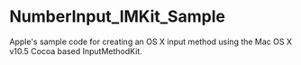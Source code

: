 # NumberInput_IMKit_Sample
Apple's sample code for creating an OS X input method using the Mac OS X v10.5 Cocoa based InputMethodKit.

